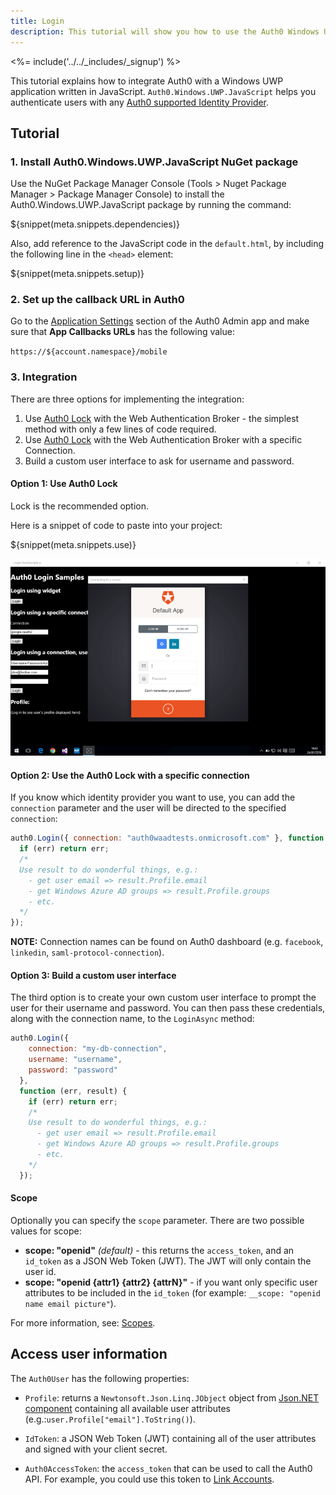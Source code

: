 ```yaml
---
title: Login
description: This tutorial will show you how to use the Auth0 Windows Universal App Javascript SDK to add authentication and authorization to your app.
---
```


<%= include('../../_includes/_signup') %>

This tutorial explains how to integrate Auth0 with a Windows UWP application written in JavaScript. `Auth0.Windows.UWP.JavaScript` helps you authenticate users with any [Auth0 supported Identity Provider](/identityproviders).

## Tutorial

### 1. Install Auth0.Windows.UWP.JavaScript NuGet package

Use the NuGet Package Manager Console (Tools > Nuget Package Manager > Package Manager Console) to install the Auth0.Windows.UWP.JavaScript package by running the command:

${snippet(meta.snippets.dependencies)}

Also, add reference to the JavaScript code in the `default.html`, by including the following line in the `<head>` element:

${snippet(meta.snippets.setup)}

### 2. Set up the callback URL in Auth0

Go to the [Application Settings](${uiAppSettingsURL}) section of the Auth0 Admin app and make sure that **App Callbacks URLs** has the following value:

`https://${account.namespace}/mobile`

### 3. Integration
There are three options for implementing the integration:

1. Use [Auth0 Lock](/libraries/lock) with the Web Authentication Broker - the simplest method with only a few lines of code required.
2. Use [Auth0 Lock](/libraries/lock) with the Web Authentication Broker with a specific Connection.
3. Build a custom user interface to ask for username and password.

#### Option 1: Use Auth0 Lock

Lock is the recommended option.

Here is a snippet of code to paste into your project:

${snippet(meta.snippets.use)}

![](/media/articles/native-platforms/windows-uwp-javascript/lock-widget-screenshot.png)


#### Option 2: Use the Auth0 Lock with a specific connection

If you know which identity provider you want to use, you can add the `connection` parameter and the user will be directed to the specified `connection`:

```javascript
auth0.Login({ connection: "auth0waadtests.onmicrosoft.com" }, function (err, result) {
  if (err) return err;
  /*
  Use result to do wonderful things, e.g.:
    - get user email => result.Profile.email
    - get Windows Azure AD groups => result.Profile.groups
    - etc.
  */
});
```

**NOTE:** Connection names can be found on Auth0 dashboard (e.g. `facebook`, `linkedin`, `saml-protocol-connection`).

#### Option 3: Build a custom user interface

The third option is to create your own custom user interface to prompt the user for their username and password. You can then pass these credentials, along with the connection name, to the `LoginAsync` method:

```javascript
auth0.Login({
    connection: "my-db-connection",
    username: "username",
    password: "password"
  },
  function (err, result) {
    if (err) return err;
    /*
    Use result to do wonderful things, e.g.:
      - get user email => result.Profile.email
      - get Windows Azure AD groups => result.Profile.groups
      - etc.
    */
  });
```

#### Scope

Optionally you can specify the `scope` parameter. There are two possible values for scope:

* __scope: "openid"__ _(default)_ - this returns the `access_token`, and an `id_token` as a JSON Web Token (JWT). The JWT will only contain the user id.
* __scope: "openid {attr1} {attr2} {attrN}"__ - if you want only specific user attributes to be included in the `id_token` (for example: `__scope: "openid name email picture"`).

For more information, see: [Scopes](/scopes).

## Access user information

The `Auth0User` has the following properties:

* `Profile`: returns a `Newtonsoft.Json.Linq.JObject` object from [Json.NET component](http://components.xamarin.com/view/json.net/) containing all available user attributes (e.g.:`user.Profile["email"].ToString()`).
* `IdToken`: a JSON Web Token (JWT) containing all of the user attributes and signed with your client secret.

* `Auth0AccessToken`: the `access_token` that can be used to call the Auth0 API. For example, you could use this token to [Link Accounts](/link-accounts).
